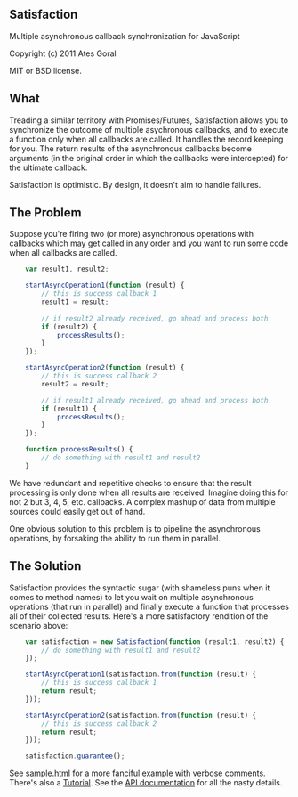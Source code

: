 Satisfaction
------------
Multiple asynchronous callback synchronization for JavaScript

Copyright (c) 2011 Ates Goral

MIT or BSD license.

What
----
Treading a similar territory with Promises/Futures, Satisfaction allows you to
synchronize the outcome of multiple asychronous callbacks, and to execute a
function only when all callbacks are called. It handles the record keeping for
you. The return results of the asynchronous callbacks become arguments (in the
original order in which the callbacks were intercepted) for the ultimate
callback.

Satisfaction is optimistic. By design, it doesn't aim to handle failures.

The Problem
-----------
Suppose you're firing two (or more) asynchronous operations with callbacks which
may get called in any order and you want to run some code when all callbacks
are called.

```javascript
    var result1, result2;

    startAsyncOperation1(function (result) {
        // this is success callback 1
        result1 = result;
        
        // if result2 already received, go ahead and process both
        if (result2) {
            processResults();
        }
    });

    startAsyncOperation2(function (result) {
        // this is success callback 2
        result2 = result;

        // if result1 already received, go ahead and process both
        if (result1) {
            processResults();
        }
    });

    function processResults() {
        // do something with result1 and result2
    }
```

We have redundant and repetitive checks to ensure that the result processing is
only done when all results are received. Imagine doing this for not 2 but 3, 4,
5, etc. callbacks. A complex mashup of data from multiple sources could easily
get out of hand.

One obvious solution to this problem is to pipeline the asynchronous operations,
by forsaking the ability to run them in parallel.

The Solution
------------
Satisfaction provides the syntactic sugar (with shameless puns when it comes to
method names) to let you wait on multiple asynchronous operations (that run
in parallel) and finally execute a function that processes all of their
collected results. Here's a more satisfactory rendition of the scenario above:

```javascript
    var satisfaction = new Satisfaction(function (result1, result2) {
        // do something with result1 and result2
    });

    startAsyncOperation1(satisfaction.from(function (result) {
        // this is success callback 1
        return result;
    }));

    startAsyncOperation2(satisfaction.from(function (result) {
        // this is success callback 2
        return result;
    }));

    satisfaction.guarantee();
```

See [sample.html][1] for a more fanciful example with verbose comments. There's also a [Tutorial][2]. See the [API documentation][3] for all the nasty details.

[1]: https://github.com/atesgoral/satisfaction/blob/master/sample.html
[2]: https://github.com/atesgoral/satisfaction/wiki/Tutorial
[3]: https://github.com/atesgoral/satisfaction/wiki/API